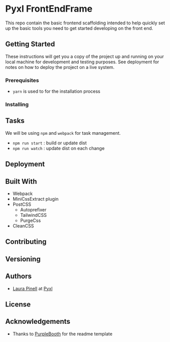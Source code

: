 # Pyxl FrontEndFrame

This repo contain the basic frontend scaffolding intended to help quickly set up the basic tools you need to get started developing on the front end.

## Getting Started

These instructions will get you a copy of the project up and running on your local machine for development and testing purposes. See deployment for notes on how to deploy the project on a live system.

### Prerequisites
- `yarn` is used to for the installation process

### Installing

## Tasks
We will be using `npm` and `webpack` for task management.

- `npm run start` : build or update dist
- `npm run watch` : update dist on each change

## Deployment

## Built With
- Webpack
- MiniCssExtract plugin
- PostCSS
  - Autoprefixer
  - TailwindCSS
  - PurgeCss
- CleanCSS

## Contributing

## Versioning

## Authors
- [Laura Pinell](https://github.com/lapinell) at [Pyxl](https://github.com/thinkpyxl/)

## License

## Acknowledgements
- Thanks to [PurpleBooth](https://gist.github.com/PurpleBooth/109311bb0361f32d87a2) for the readme template